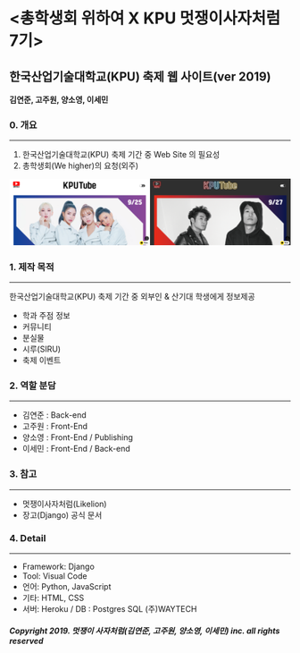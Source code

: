 # <총학생회 위하여 X KPU 멋쟁이사자처럼 7기>
##  한국산업기술대학교(KPU) 축제 웹 사이트(ver 2019)

__김연준, 고주원, 양소영, 이세민__

### 0. 개요
------------------------------
1. 한국산업기술대학교(KPU) 축제 기간 중 Web Site 의 필요성
2. 총학생회(We higher)의 요청(외주)

<img src="/images/up.png" width="50%"><img src="/images/up_change.png" width="50%">

### 1. 제작 목적
------------------------------
한국산업기술대학교(KPU) 축제 기간 중 외부인 & 산기대 학생에게 정보제공
- 학과 주점 정보
- 커뮤니티
- 분실물
- 시루(SIRU)
- 축제 이벤트

### 2. 역할 분담
------------------------------
 * 김연준 : Back-end
 * 고주원 : Front-End
 * 양소영 : Front-End / Publishing
 * 이세민 : Front-End / Back-end

### 3. 참고
------------------------------
 * 멋쟁이사자처럼(Likelion)
 * 장고(Django) 공식 문서
 
### 4. Detail
------------------------------
 * Framework: Django
 * Tool: Visual Code
 * 언어: Python, JavaScript
 * 기타: HTML, CSS
 * 서버: Heroku / DB : Postgres SQL
         (주)WAYTECH
 
##### Copyright 2019. 멋쟁이 사자처럼(김연준, 고주원, 양소영, 이세민) inc. all rights reserved
